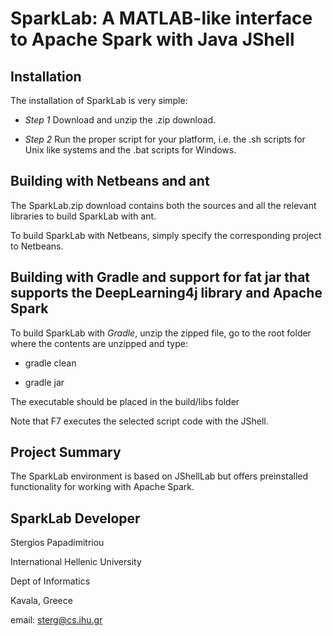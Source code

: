 # SparkLab: A MATLAB-like interface to Apache Spark with Java JShell 



## Installation

The installation of SparkLab is very simple: 

  * *Step 1* Download and unzip the .zip download.
  
  * *Step 2* Run the proper script for your platform, i.e. the .sh scripts for Unix like systems and the .bat scripts for Windows. 


## Building with Netbeans and ant

The SparkLab.zip download contains both the sources and all the relevant libraries to build SparkLab with ant.

To build SparkLab with Netbeans, simply specify the corresponding project to Netbeans.



## Building with Gradle and support for fat jar that supports the DeepLearning4j library and Apache Spark

To build SparkLab with *Gradle*, unzip the zipped file, go to the root folder where the contents are unzipped and type: 

 * gradle clean 
 
 * gradle jar
 
 
 The executable should be placed in the build/libs folder
 
Note that F7 executes the selected script code with the JShell.


## Project Summary

The SparkLab environment is based on JShellLab but offers preinstalled functionality for working with Apache Spark.



## SparkLab Developer

Stergios Papadimitriou

International Hellenic University

Dept of Informatics 

Kavala, Greece

email: sterg@cs.ihu.gr
